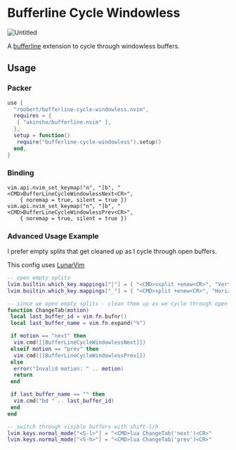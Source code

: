 # Bufferline Cycle Windowless

![Untitled](https://user-images.githubusercontent.com/226654/208321256-c7c8e1cc-620e-4c67-bf08-7bb793f8c9ff.gif)

A [bufferline](https://github.com/akinsho/bufferline.nvim) extension to cycle through windowless buffers.

## Usage

### Packer

```lua
use {
  "roobert/bufferline-cycle-windowless.nvim",
  requires = {
   { "akinsho/bufferline.nvim" },
  },
  setup = function()
   require("bufferline-cycle-windowless").setup()
  end,
}
```

### Binding

```
vim.api.nvim_set_keymap("n", "[b", "<CMD>BufferLineCycleWindowlessNext<CR>",
    { noremap = true, silent = true })
vim.api.nvim_set_keymap("n", "]b", "<CMD>BufferLineCycleWindowlessPrev<CR>",
    { noremap = true, silent = true })
```

### Advanced Usage Example

I prefer empty splits that get cleaned up as I cycle through open buffers.

This config uses [LunarVim](https://github.com/lunarvim/lunarvim)

``` lua
-- open empty splits
lvim.builtin.which_key.mappings["|"] = { "<CMD>vsplit +enew<CR>", "Vertical split" }
lvim.builtin.which_key.mappings["_"] = { "<CMD>split +enew<CR>", "Horizontal split" }

-- since we open empty splits - clean them up as we cycle through open buffers
function ChangeTab(motion)
 local last_buffer_id = vim.fn.bufnr()
 local last_buffer_name = vim.fn.expand("%")

 if motion == "next" then
  vim.cmd([[BufferLineCycleWindowlessNext]])
 elseif motion == "prev" then
  vim.cmd([[BufferLineCycleWindowlessPrev]])
 else
  error("Invalid motion: " .. motion)
  return
 end

 if last_buffer_name == "" then
  vim.cmd("bd " .. last_buffer_id)
 end
end

-- switch through visible buffers with shift-l/h
lvim.keys.normal_mode["<S-l>"] = "<CMD>lua ChangeTab('next')<CR>"
lvim.keys.normal_mode["<S-h>"] = "<CMD>lua ChangeTab('prev')<CR>"
```
